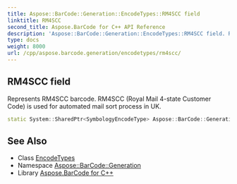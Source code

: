 ```yaml
---
title: Aspose::BarCode::Generation::EncodeTypes::RM4SCC field
linktitle: RM4SCC
second_title: Aspose.BarCode for C++ API Reference
description: 'Aspose::BarCode::Generation::EncodeTypes::RM4SCC field. Represents RM4SCC barcode. RM4SCC (Royal Mail 4-state Customer Code) is used for automated mail sort process in UK in C++.'
type: docs
weight: 8000
url: /cpp/aspose.barcode.generation/encodetypes/rm4scc/
---
```

## RM4SCC field


Represents RM4SCC barcode. RM4SCC (Royal Mail 4-state Customer Code) is used for automated mail sort process in UK.

```cpp
static System::SharedPtr<SymbologyEncodeType> Aspose::BarCode::Generation::EncodeTypes::RM4SCC
```

## See Also

* Class [EncodeTypes](../)
* Namespace [Aspose::BarCode::Generation](../../)
* Library [Aspose.BarCode for C++](../../../)
